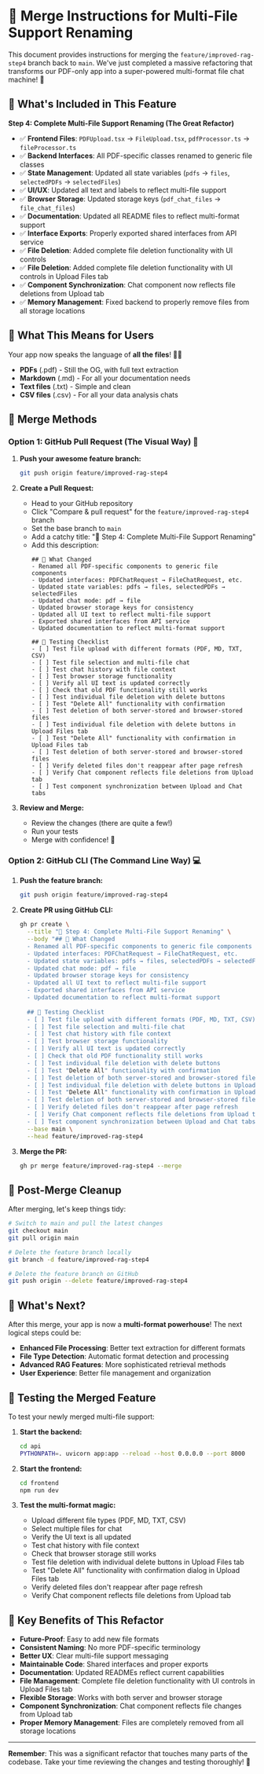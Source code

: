 # 🚀 Merge Instructions for Multi-File Support Renaming

This document provides instructions for merging the `feature/improved-rag-step4` branch back to `main`. We've just completed a massive refactoring that transforms our PDF-only app into a super-powered multi-format file chat machine! 🎉

## 🎯 What's Included in This Feature

**Step 4: Complete Multi-File Support Renaming (The Great Refactor)**
- ✅ **Frontend Files**: `PDFUpload.tsx` → `FileUpload.tsx`, `pdfProcessor.ts` → `fileProcessor.ts`
- ✅ **Backend Interfaces**: All PDF-specific classes renamed to generic file classes
- ✅ **State Management**: Updated all state variables (`pdfs` → `files`, `selectedPDFs` → `selectedFiles`)
- ✅ **UI/UX**: Updated all text and labels to reflect multi-file support
- ✅ **Browser Storage**: Updated storage keys (`pdf_chat_files` → `file_chat_files`)
- ✅ **Documentation**: Updated all README files to reflect multi-format support
- ✅ **Interface Exports**: Properly exported shared interfaces from API service
- ✅ **File Deletion**: Added complete file deletion functionality with UI controls
- ✅ **File Deletion**: Added complete file deletion functionality with UI controls in Upload Files tab
- ✅ **Component Synchronization**: Chat component now reflects file deletions from Upload tab
- ✅ **Memory Management**: Fixed backend to properly remove files from all storage locations

## 🎨 What This Means for Users

Your app now speaks the language of **all the files**! 📁✨
- **PDFs** (.pdf) - Still the OG, with full text extraction
- **Markdown** (.md) - For all your documentation needs
- **Text files** (.txt) - Simple and clean
- **CSV files** (.csv) - For all your data analysis chats

## 🔄 Merge Methods

### Option 1: GitHub Pull Request (The Visual Way) 🎨

1. **Push your awesome feature branch:**
   ```bash
   git push origin feature/improved-rag-step4
   ```

2. **Create a Pull Request:**
   - Head to your GitHub repository
   - Click "Compare & pull request" for the `feature/improved-rag-step4` branch
   - Set the base branch to `main`
   - Add a catchy title: "🚀 Step 4: Complete Multi-File Support Renaming"
   - Add this description:
     ```
     ## 🎯 What Changed
     - Renamed all PDF-specific components to generic file components
     - Updated interfaces: PDFChatRequest → FileChatRequest, etc.
     - Updated state variables: pdfs → files, selectedPDFs → selectedFiles
     - Updated chat mode: pdf → file
     - Updated browser storage keys for consistency
     - Updated all UI text to reflect multi-file support
     - Exported shared interfaces from API service
     - Updated documentation to reflect multi-format support
     
     ## 🧪 Testing Checklist
     - [ ] Test file upload with different formats (PDF, MD, TXT, CSV)
     - [ ] Test file selection and multi-file chat
     - [ ] Test chat history with file context
     - [ ] Test browser storage functionality
     - [ ] Verify all UI text is updated correctly
     - [ ] Check that old PDF functionality still works
     - [ ] Test individual file deletion with delete buttons
     - [ ] Test "Delete All" functionality with confirmation
     - [ ] Test deletion of both server-stored and browser-stored files
     - [ ] Test individual file deletion with delete buttons in Upload Files tab
     - [ ] Test "Delete All" functionality with confirmation in Upload Files tab
     - [ ] Test deletion of both server-stored and browser-stored files
     - [ ] Verify deleted files don't reappear after page refresh
     - [ ] Verify Chat component reflects file deletions from Upload tab
     - [ ] Test component synchronization between Upload and Chat tabs
     ```

3. **Review and Merge:**
   - Review the changes (there are quite a few!)
   - Run your tests
   - Merge with confidence! 🎉

### Option 2: GitHub CLI (The Command Line Way) 💻

1. **Push the feature branch:**
   ```bash
   git push origin feature/improved-rag-step4
   ```

2. **Create PR using GitHub CLI:**
   ```bash
   gh pr create \
     --title "🚀 Step 4: Complete Multi-File Support Renaming" \
     --body "## 🎯 What Changed
     - Renamed all PDF-specific components to generic file components
     - Updated interfaces: PDFChatRequest → FileChatRequest, etc.
     - Updated state variables: pdfs → files, selectedPDFs → selectedFiles
     - Updated chat mode: pdf → file
     - Updated browser storage keys for consistency
     - Updated all UI text to reflect multi-file support
     - Exported shared interfaces from API service
     - Updated documentation to reflect multi-format support
     
     ## 🧪 Testing Checklist
     - [ ] Test file upload with different formats (PDF, MD, TXT, CSV)
     - [ ] Test file selection and multi-file chat
     - [ ] Test chat history with file context
     - [ ] Test browser storage functionality
     - [ ] Verify all UI text is updated correctly
     - [ ] Check that old PDF functionality still works
     - [ ] Test individual file deletion with delete buttons
     - [ ] Test "Delete All" functionality with confirmation
     - [ ] Test deletion of both server-stored and browser-stored files
     - [ ] Test individual file deletion with delete buttons in Upload Files tab
     - [ ] Test "Delete All" functionality with confirmation in Upload Files tab
     - [ ] Test deletion of both server-stored and browser-stored files
     - [ ] Verify deleted files don't reappear after page refresh
     - [ ] Verify Chat component reflects file deletions from Upload tab
     - [ ] Test component synchronization between Upload and Chat tabs" \
     --base main \
     --head feature/improved-rag-step4
   ```

3. **Merge the PR:**
   ```bash
   gh pr merge feature/improved-rag-step4 --merge
   ```

## 🧹 Post-Merge Cleanup

After merging, let's keep things tidy:

```bash
# Switch to main and pull the latest changes
git checkout main
git pull origin main

# Delete the feature branch locally
git branch -d feature/improved-rag-step4

# Delete the feature branch on GitHub
git push origin --delete feature/improved-rag-step4
```

## 🎉 What's Next?

After this merge, your app is now a **multi-format powerhouse**! The next logical steps could be:
- **Enhanced File Processing**: Better text extraction for different formats
- **File Type Detection**: Automatic format detection and processing
- **Advanced RAG Features**: More sophisticated retrieval methods
- **User Experience**: Better file management and organization

## 🧪 Testing the Merged Feature

To test your newly merged multi-file support:

1. **Start the backend:**
   ```bash
   cd api
   PYTHONPATH=. uvicorn app:app --reload --host 0.0.0.0 --port 8000
   ```

2. **Start the frontend:**
   ```bash
   cd frontend
   npm run dev
   ```

3. **Test the multi-format magic:**
   - Upload different file types (PDF, MD, TXT, CSV)
   - Select multiple files for chat
   - Verify the UI text is all updated
   - Test chat history with file context
   - Check that browser storage still works
   - Test file deletion with individual delete buttons in Upload Files tab
   - Test "Delete All" functionality with confirmation dialog in Upload Files tab
   - Verify deleted files don't reappear after page refresh
   - Verify Chat component reflects file deletions from Upload tab

## 🎯 Key Benefits of This Refactor

- **Future-Proof**: Easy to add new file formats
- **Consistent Naming**: No more PDF-specific terminology
- **Better UX**: Clear multi-file support messaging
- **Maintainable Code**: Shared interfaces and proper exports
- **Documentation**: Updated READMEs reflect current capabilities
- **File Management**: Complete file deletion functionality with UI controls in Upload Files tab
- **Flexible Storage**: Works with both server and browser storage
- **Component Synchronization**: Chat component reflects file changes from Upload tab
- **Proper Memory Management**: Files are completely removed from all storage locations

---

**Remember**: This was a significant refactor that touches many parts of the codebase. Take your time reviewing the changes and testing thoroughly! 🚀 